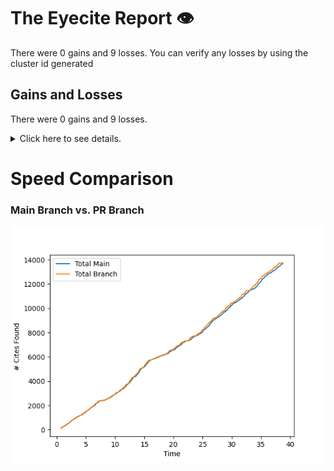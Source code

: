 # The Eyecite Report :eye:

There were 0 gains and 9 losses.
You can verify any losses by using the cluster id generated


Gains and Losses
---------
There were 0 gains and 9 losses.

<details>
<summary>Click here to see details.</summary>

|    |   ID |   GAIN | LOSS                      |   OPINION_ID |   -- |
|---:|-----:|-------:|:--------------------------|-------------:|-----:|
|  0 |  115 |        | 86 N. Y. Supplement, 1003 |      5605989 |      |
|  1 |  115 |        | 57 N. Y. Supplement, 372  |      5605989 |      |
|  2 |  119 |        | 205 NE2d 1                |      5633658 |      |
|  3 |  119 |        | 20 NE2d 982               |      5633658 |      |
|  4 |  375 |        | 444 NE2d 1071             |      1308185 |      |
|  5 |  432 |        | 150 NE2d 100              |      1433305 |      |
|  6 |  592 |        | 517 NE2d at 1302          |       901384 |      |
|  7 |  592 |        | 535 NE2d 1255             |       901384 |      |
|  8 |  592 |        | 517 NE2d 1300             |       901384 |      |

</details>


# Speed Comparison
### Main Branch vs. PR Branch
![image](https://github.com/flooie/pingme/blob/artifacts/benchmark/pr11-time-comparison.png?raw=true)
